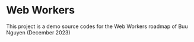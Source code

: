 # Web Workers
This project is a demo source codes for the Web Workers roadmap of Buu Nguyen (December 2023)